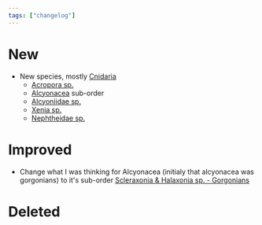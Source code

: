 ```yaml
---
tags: ["changelog"]
---
```

# New
- New species, mostly [Cnidaria](Cnidaria.md)
	- [Acropora sp.](Acropora%20sp..md)
	- [Alcyonacea](Alcyonacea.md) sub-order
	- [Alcyoniidae sp.](Alcyoniidae%20sp..md)
	- [Xenia sp.](Xenia%20sp..md)
	- [Nephtheidae sp.](Nephtheidae%20sp..md)

# Improved
- Change what I was thinking for Alcyonacea (initialy that alcyonacea was gorgonians) to it's sub-order [Scleraxonia & Halaxonia sp. - Gorgonians](Scleraxonia%20&%20Halaxonia%20sp.%20-%20Gorgonians.md)

# Deleted
